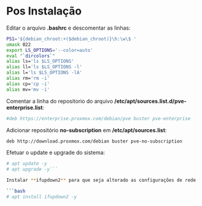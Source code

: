 # Pos Instalação

Editar o arquivo **.bashrc** e descomentar as linhas:

```bash
PS1='${debian_chroot:+($debian_chroot)}\h:\w\$ '
umask 022
export LS_OPTIONS='--color=auto'
eval "`dircolors`"
alias ls='ls $LS_OPTIONS'
alias ll='ls $LS_OPTIONS -l'
alias l='ls $LS_OPTIONS -lA'
alias rm='rm -i'
alias cp='cp -i'
alias mv='mv -i'
```

Comentar a linha do repositorio do arquivo **/etc/apt/sources.list.d/pve-enterprise.list**:

```bash
#deb https://enterprise.proxmox.com/debian/pve buster pve-enterprise
```

Adicionar repositório **no-subscription** em **/etc/apt/sources.list**:

```bash
deb http://download.proxmox.com/debian buster pve-no-subscription
```

Efetuar o update e upgrade do sistema:

```bash
# apt update -y
# apt upgrade -y```

Instalar **ifupdown2** para que seja alterado as configurações de rede sem ser preciso reiniciar:

```bash
# apt install ifupdown2 -y
```

